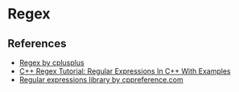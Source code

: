 # Regex

## References
* [Regex by cplusplus](https://www.cplusplus.com/reference/regex/)
* [C++ Regex Tutorial: Regular Expressions In C++ With Examples](https://www.softwaretestinghelp.com/regex-in-cpp/)
* [Regular expressions library by cppreference.com](https://en.cppreference.com/w/cpp/regex)